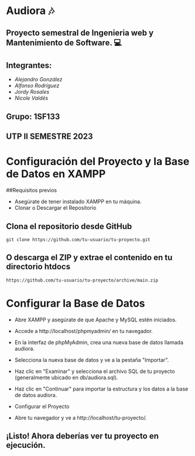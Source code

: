# Audiora :notes:

## Proyecto semestral de Ingenieria web y Mantenimiento de Software. :computer:

## Integrantes:

- _Alejandro González_
- _Alfonso Rodríguez_
- _Jordy Rosales_
- _Nicole Valdés_

## Grupo: 1SF133

## UTP II SEMESTRE 2023

# Configuración del Proyecto y la Base de Datos en XAMPP

##Requisitos previos

- Asegúrate de tener instalado XAMPP en tu máquina.
- Clonar o Descargar el Repositorio

## Clona el repositorio desde GitHub

`git clone https://github.com/tu-usuario/tu-proyecto.git`

## O descarga el ZIP y extrae el contenido en tu directorio htdocs

`https://github.com/tu-usuario/tu-proyecto/archive/main.zip`

# Configurar la Base de Datos

- Abre XAMPP y asegúrate de que Apache y MySQL estén iniciados.

- Accede a http://localhost/phpmyadmin/ en tu navegador.

- En la interfaz de phpMyAdmin, crea una nueva base de datos llamada audiora.

- Selecciona la nueva base de datos y ve a la pestaña "Importar".

- Haz clic en "Examinar" y selecciona el archivo SQL de tu proyecto (generalmente ubicado en db/audiora.sql).

- Haz clic en "Continuar" para importar la estructura y los datos a la base de datos audiora.

- Configurar el Proyecto

- Abre tu navegador y ve a http://localhost/tu-proyecto/.

## ¡Listo! Ahora deberías ver tu proyecto en ejecución.
